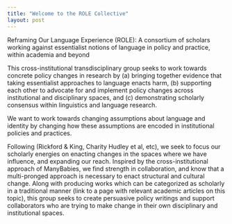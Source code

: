 ```yaml
---
title: "Welcome to the ROLE Collective"
layout: post
---
```


Reframing Our Language Experience (ROLE): A consortium of scholars working against essentialist notions of language in policy and practice, within academia and beyond

This cross-institutional transdisciplinary group seeks to work towards concrete policy changes in research by (a) bringing together evidence that taking essentialist approaches to language enacts harm, (b) supporting each other to advocate for and implement policy changes across institutional and disciplinary spaces, and (c) demonstrating scholarly consensus within linguistics and language research. 

We want to work towards changing assumptions about language and identity by changing how these assumptions are encoded in institutional policies and practices. 

Following (Rickford & King, Charity Hudley et al, etc), we seek to focus our scholarly energies on enacting changes in the spaces where we have influence, and expanding our reach. Inspired by the cross-institutional approach of ManyBabies, we find strength in collaboration, and know that a multi-pronged approach is necessary to enact structural and cultural change. Along with producing works which can be categorized as scholarly in a traditional manner (link to a page with relevant academic articles on this topic), this group seeks to create persuasive policy writings and support collaborators who are trying to make change in their own disciplinary and institutional spaces.   
